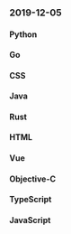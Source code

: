 ### 2019-12-05

#### Python

#### Go

#### CSS

#### Java

#### Rust

#### HTML

#### Vue

#### Objective-C

#### TypeScript

#### JavaScript
